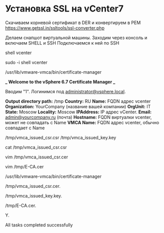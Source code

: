 # Установка SSL на vCenter7

Скачиваем корневой сертификат в DER и конвертируем в PEM
https://www.getssl.in/ssltools/ssl-converter.php

Делаем снапшот виртуальной машины.
Заходим через консоль и включаем SHELL и SSH
Подключаемся к ней по SSH

<!-- Заходим на vCenter по SSH под пользователем administrator@vsphere.local.
Переходим в shell: -->

shell
vcenter

<!-- Переключаемся в sudo: -->

sudo -i
shell
vcenter

<!-- Вот мы и под рутом. Выполняем команду: -->

/usr/lib/vmware-vmca/bin/certificate-manager

<!-- Запускается скрипт. -->

**_ Welcome to the vSphere 6.7 Certificate Manager _**

<!-- vcenter

Если вы пытаетесь заменить "протухший сертификат", то сначала воспользуйтесь пунктом 8 (Reset all Certificates). Скрипт сгенерирует для всех сервисов самоподписанные сертификаты. Перезагрузите vCenter. После этого продолжите по инструкции ниже.

Выбираем первый пункт. -->
<!--
Replace Machine SSL certificate with Custom Certificate -->

Вводим "1". Логинимся под administrator@vsphere.local.

<!-- Для начала генерируем CSR (Certificate Signing Request), нажимаем "1".

И тут нас начинают спрашивать: -->

**Output directory path:** /tmp
**Country:** RU
**Name:** FQDN адрес vcenter
**Organization:** YourCompany (название вашей компании)
**OrgUnit:** IT
**State:** Moscow
**Locality:** Moscow
**IPAddress:** IP адрес vCenter.
**Email:** admin@yourcompany.ru (почта)
**Hostname:** FQDN виртуалки vcenter, может не совпадать с Name
**VMCA Name:** FQDN адрес vcenter, обычно совпадает с Name

<!-- Отвечаем, получаем в итоге два файла: -->

/tmp/vmca_issued_csr.csr
/tmp/vmca_issued_key.key

<!-- Для выхода нажимаем "2". -->

<!-- Получаем содержимое vmca_issued_csr.csr: -->

cat /tmp/vmca_issued_csr.csr

<!-- Копируем содержимое CSR в буфер.

Открываем центр сертификации.

Request a certificate — запрашиваем сертификат.

Advanced certificate request. Заполняем поля.

Certificate Template: vSphere 7. Это наш шаблон в центре сертификации.
Attributes: дополнительные атрибуты в формате:
san:ipaddress=10.11.12.13&dns=vcenter.domain1.local&dns=vcenter.domain2.local&dns=vcenter&dns=vcenter-machine -->

<!-- Скачиваем DER 64 и конвертируем в PEM https://www.getssl.in/ssltools/ssl-converter.php -->

<!-- Снова идём в shell. -->

<!-- Создаём файл vmca_issued_csr.cer: -->

vim /tmp/vmca_issued_csr.cer

<!-- Вставляем внутрь содержимое полученного сертификата, сохраняем. -->

<!-- Создаём файл E-CA.cer: -->

vim /tmp/E-CA.cer

<!-- Вставляем внутрь содержимое корневого сертификата или цепочки (помним что переводили её в формат PEM), сохраняем. -->

<!-- Запускаем certificate-manager. -->

/usr/lib/vmware-vmca/bin/certificate-manager

<!-- Выбираем первый пункт. Replace Machine SSL certificate with Custom Certificate. Вводим "1". Логинимся под administrator@vsphere.local. Потом выбираем второй пункт. Import custom certificate(s) and key(s) to replace existing Machine SSL certificate. -->

<!-- Нас спрашивают: "Please provide valid custom certificate for Machine SSL", указываем -->

/tmp/vmca_issued_csr.cer.

<!-- Нас спрашивают: "Please provide valid custom key for Machine SSL", указываем -->

/tmp/vmca_issued_key.key.

<!-- Нас спрашивают: "Please provide the signing certificate of the Machine SSL certificate", указываем -->

/tmp/E-CA.cer.

Y.

<!-- Полетело обновление сертификата, можно идти пить кофе. -->

<!-- В конце увидите: -->

All tasks completed successfully

<!-- Можно перезагрузить vCenter 7. -->
